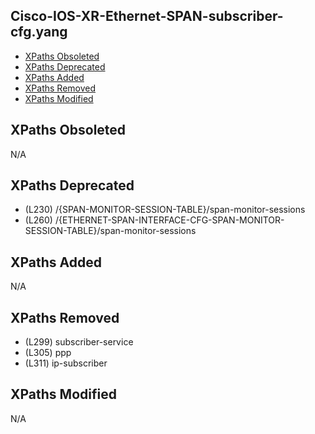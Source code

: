 ## Cisco-IOS-XR-Ethernet-SPAN-subscriber-cfg.yang

- [XPaths Obsoleted](#xpaths-obsoleted)
- [XPaths Deprecated](#xpaths-deprecated)
- [XPaths Added](#xpaths-added)
- [XPaths Removed](#xpaths-removed)
- [XPaths Modified](#xpaths-modified)

## XPaths Obsoleted

N/A

## XPaths Deprecated

- (L230)	/{SPAN-MONITOR-SESSION-TABLE}/span-monitor-sessions
- (L260)	/{ETHERNET-SPAN-INTERFACE-CFG-SPAN-MONITOR-SESSION-TABLE}/span-monitor-sessions

## XPaths Added

N/A

## XPaths Removed

- (L299)	subscriber-service
- (L305)	ppp
- (L311)	ip-subscriber

## XPaths Modified

N/A

